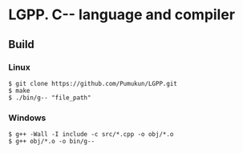 # LGPP. C-- language and compiler
## Build
### Linux
```
$ git clone https://github.com/Pumukun/LGPP.git
$ make
$ ./bin/g-- "file_path"
```

### Windows 
```
$ g++ -Wall -I include -c src/*.cpp -o obj/*.o
$ g++ obj/*.o -o bin/g--
```
